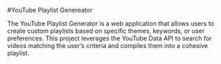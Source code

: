 #YouTube Playlist Genereator

The YouTube Playlist Generator is a web application that allows users to create custom playlists based on specific themes, keywords, or user preferences. This project leverages the YouTube Data API to search for videos matching the user’s criteria and compiles them into a cohesive playlist.

